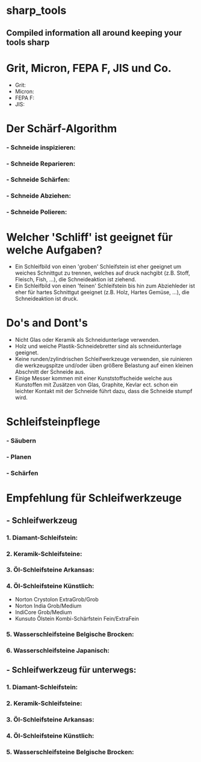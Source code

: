 # sharp_tools
## Compiled information all around keeping your tools sharp

# Grit, Micron, FEPA F, JIS und Co.
- Grit: 
- Micron: 
- FEPA F: 
- JIS: 


# Der Schärf-Algorithm
### - Schneide inspizieren: 
### - Schneide Reparieren:
### - Schneide Schärfen:
### - Schneide Abziehen:
### - Schneide Polieren: 


# Welcher 'Schliff' ist geeignet für welche Aufgaben?
- Ein Schleifbild von einen 'groben' Schleifstein ist eher geeignet um weiches Schnittgut zu trennen, welches auf druck nachgibt (z.B. Stoff, Fleisch, Fish, ...), die Schneideaktion ist ziehend.
- Ein Schleifbild von einen 'feinen' Schleifstein bis hin zum Abziehleder ist eher für hartes Schnittgut geeignet (z.B. Holz, Hartes Gemüse, ...), die Schneideaktion ist druck.


# Do's and Dont's
- Nicht Glas oder Keramik als Schneidunterlage verwenden. 
- Holz und weiche Plastik-Schneidebretter sind als schneidunterlage geeignet.
- Keine runden/zylindrischen Schleifwerkzeuge verwenden, sie ruinieren die werkzeugspitze und/oder üben größere Belastung auf einen kleinen Abschnitt der Schneide aus.
- Einige Messer kommen mit einer Kunststoffscheide welche aus Kunstoffen mit Zusätzen von Glas, Graphite, Kevlar ect. schon ein leichter Kontakt mit der Schneide führt dazu, dass die Schneide stumpf wird. 


# Schleifsteinpflege
### - Säubern
### - Planen
### - Schärfen


# Empfehlung für Schleifwerkzeuge
## - Schleifwerkzeug
### 1. Diamant-Schleifstein:
### 2. Keramik-Schleifsteine:
### 3. Öl-Schleifsteine Arkansas: 
### 4. Öl-Schleifsteine Künstlich:
* Norton Crystolon ExtraGrob/Grob
* Norton India Grob/Medium
* IndiCore Grob/Medium
* Kunsuto Ölstein Kombi-Schärfstein Fein/ExtraFein
### 5. Wasserschleifsteine Belgische Brocken:
### 6. Wasserschleifsteine Japanisch:

## - Schleifwerkzeug für unterwegs:  
### 1. Diamant-Schleifstein:
### 2. Keramik-Schleifsteine:
### 3. Öl-Schleifsteine Arkansas: 
### 4. Öl-Schleifsteine Künstlich:
### 5. Wasserschleifsteine Belgische Brocken:


